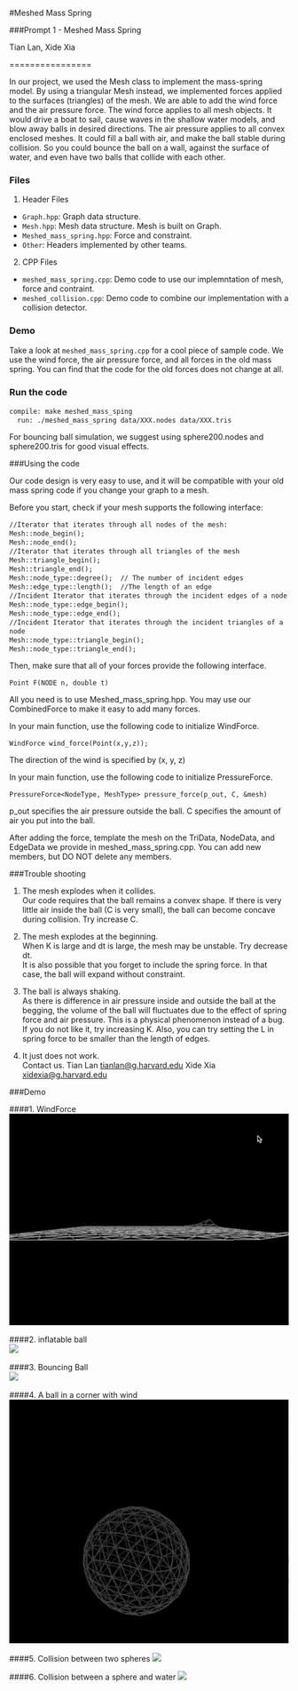 #Meshed Mass Spring

###Prompt 1 - Meshed Mass Spring

Tian Lan, Xide Xia

================

In our project, we used the Mesh class to implement the mass-spring model. By using a triangular Mesh instead, we implemented forces applied to the surfaces (triangles) of the mesh. We are able to add the wind force and the air pressure force. The wind force applies to all mesh objects. It would drive a boat to sail, cause waves in the shallow water models, and blow away balls in desired directions. The air pressure applies to all convex enclosed meshes. It could fill a ball with air, and make the ball stable during collision. So you could bounce the ball on a wall, against the surface of water, and even have two balls that collide with each other.

### Files

1. Header Files
 - `Graph.hpp`: Graph data structure.
 - `Mesh.hpp`: Mesh data structure. Mesh is built on Graph.
 - `Meshed_mass_spring.hpp`: Force and constraint.
 - `Other`: Headers implemented by other teams.


2. CPP Files
 - `meshed_mass_spring.cpp`: Demo code to use our implemntation of mesh, force and contraint. 
 - `meshed_collision.cpp`: Demo code to combine our implementation with a collision detector.

### Demo

Take a look at `meshed_mass_spring.cpp` for a cool piece of sample code. We use the wind force, the air pressure force, and all forces in the old mass spring. You can find that the code for the old forces does not change at all.

### Run the code 

```
compile: make meshed_mass_sping
  run: ./meshed_mass_spring data/XXX.nodes data/XXX.tris
```

For bouncing ball simulation, we suggest using sphere200.nodes and sphere200.tris for good visual effects.

###Using the code

Our code design is very easy to use, and it will be compatible with your old mass spring code if you change your graph to a mesh.

Before you start, check if your mesh supports the following interface:

```
//Iterator that iterates through all nodes of the mesh:
Mesh::node_begin();
Mesh::node_end();
//Iterator that iterates through all triangles of the mesh
Mesh::triangle_begin();
Mesh::triangle_end();
Mesh::node_type::degree();  // The number of incident edges
Mesh::edge_type::length();  //The length of an edge 
//Incident Iterator that iterates through the incident edges of a node
Mesh::node_type::edge_begin();
Mesh::node_type::edge_end(); 
//Incident Iterator that iterates through the incident triangles of a node
Mesh::node_type::triangle_begin();
Mesh::node_type::triangle_end();
```

Then, make sure that all of your forces provide the following interface.
```
Point F(NODE n, double t)
```
All you need is to use Meshed_mass_spring.hpp. You may use our CombinedForce to make it easy to add many forces.

In your main function, use the following code to initialize WindForce.
```
WindForce wind_force(Point(x,y,z));
```
The direction of the wind is specified by (x, y, z)
 
In your main function, use the following code to initialize PressureForce.
```
PressureForce<NodeType, MeshType> pressure_force(p_out, C, &mesh)
``` 
p_out specifies the air pressure outside the ball. C specifies the amount of air you put into the ball.

After adding the force, template the mesh on the TriData, NodeData, and EdgeData we provide in meshed_mass_spring.cpp. You can add new members, but DO NOT delete any members.

###Trouble shooting

1. The mesh explodes when it collides.  
  Our code requires that the ball remains a convex shape. If there is very little air inside the ball (C is very small), the ball can become concave during collision. Try increase C.

2. The mesh explodes at the beginning.  
  When K is large and dt is large, the mesh may be unstable. Try decrease dt.  
  It is also possible that you forget to include the spring force. In that case, the ball will expand without constraint.

3. The ball is always shaking.  
As there is difference in air pressure inside and outside the ball at the begging, the volume of the ball will fluctuates due to the effect of spring force and air pressure. This is a physical phenomenon instead of a bug. If you do not like it, try increasing K. Also, you can try setting the L in spring force to be smaller than the length of edges.

4. It just does not work.  
Contact us. Tian Lan tianlan@g.harvard.edu  Xide Xia xidexia@g.harvard.edu

###Demo

####1. WindForce  
![](demo/wind.gif)

####2. inflatable ball    
![](demo/static.gif)

####3. Bouncing Ball  
![](demo/fixed.gif)

####4. A ball in a corner with wind  
![](demo/box.gif)

####5. Collision between two spheres
![](demo/collision.gif)

####6. Collision between a sphere and water
![](demo/collisionwater.gif)